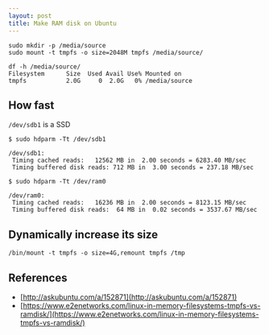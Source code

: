 ```yaml
---
layout: post
title: Make RAM disk on Ubuntu
---
```


```
sudo mkdir -p /media/source
sudo mount -t tmpfs -o size=2048M tmpfs /media/source/
```

```
df -h /media/source/
Filesystem      Size  Used Avail Use% Mounted on
tmpfs           2.0G     0  2.0G   0% /media/source
```

## How fast

`/dev/sdb1` is a SSD

```
$ sudo hdparm -Tt /dev/sdb1 

/dev/sdb1:
 Timing cached reads:   12562 MB in  2.00 seconds = 6283.40 MB/sec
 Timing buffered disk reads: 712 MB in  3.00 seconds = 237.18 MB/sec
```

```
$ sudo hdparm -Tt /dev/ram0

/dev/ram0:
 Timing cached reads:   16236 MB in  2.00 seconds = 8123.15 MB/sec
 Timing buffered disk reads:  64 MB in  0.02 seconds = 3537.67 MB/sec
```

## Dynamically increase its size

```
/bin/mount -t tmpfs -o size=4G,remount tmpfs /tmp
```

## References

- [http://askubuntu.com/a/152871](http://askubuntu.com/a/152871)
- [https://www.e2enetworks.com/linux-in-memory-filesystems-tmpfs-vs-ramdisk/](https://www.e2enetworks.com/linux-in-memory-filesystems-tmpfs-vs-ramdisk/)